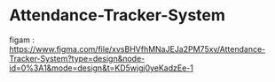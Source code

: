 

# Attendance-Tracker-System

figam :
https://www.figma.com/file/xvsBHVfhMNaJEJa2PM75xv/Attendance-Tracker-System?type=design&node-id=0%3A1&mode=design&t=KD5wjgj0yeKadzEe-1
